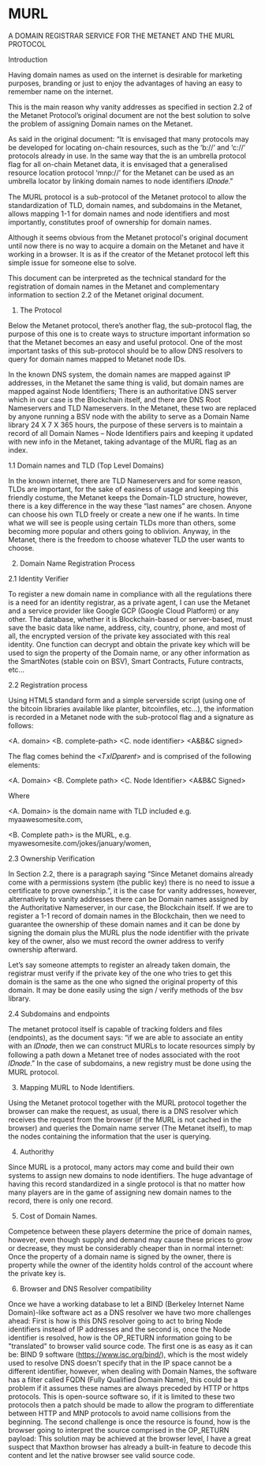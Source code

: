 # MURL
A DOMAIN REGISTRAR SERVICE FOR THE METANET AND THE MURL PROTOCOL 

Introduction 

Having domain names as used on the internet is desirable for marketing purposes, branding or just to enjoy the advantages of having an easy to remember name on the internet. 

This is the main reason why vanity addresses as specified in section 2.2 of the Metanet Protocol’s original document are not the best solution to solve the problem of assigning Domain names on the Metanet. 

As said in the original document: “It is envisaged that many protocols may be developed for locating on-chain resources, such as the ‘b://’ and ‘c://’ protocols already in use. In the same way that the is an umbrella protocol flag for all on-chain Metanet data, it is envisaged that a generalised resource location protocol ‘mnp://’ for the Metanet can be used as an umbrella locator by linking domain names to node identifiers 𝐼𝐷𝑛𝑜𝑑𝑒.” 

The MURL protocol is a sub-protocol of the Metanet protocol to allow the standardization of TLD, domain names, and subdomains in the Metanet, allows mapping 1-1 for domain names and node identifiers and most importantly, constitutes proof of ownership for domain names. 

Although it seems obvious from the Metanet protocol's original document until now there is no way to acquire a domain on the Metanet and have it working in a browser. It is as if the creator of the Metanet protocol left this simple issue for someone else to solve. 

This document can be interpreted as the technical standard for the registration of domain names in the Metanet and complementary information to section 2.2 of the Metanet original document. 

 

 1. The Protocol 

Below the Metanet protocol, there’s another flag, the sub-protocol flag, the purpose of this one is to create ways to structure important information so that the Metanet becomes an easy and useful protocol. One of the most important tasks of this sub-protocol should be to allow DNS resolvers to query for domain names mapped to Metanet node IDs. 

In the known DNS system, the domain names are mapped against IP addresses, in the Metanet the same thing is valid, but domain names are mapped against Node Identifiers; There is an authoritative DNS server which in our case is the Blockchain itself, and there are DNS Root Nameservers and TLD Nameservers. In the Metanet, these two are replaced by anyone running a BSV node with the ability to serve as a Domain Name library 24 X 7 X 365 hours, the purpose of these servers is to maintain a record of all Domain Names – Node Identifiers pairs and keeping it updated with new info in the Metanet, taking advantage of the MURL flag as an index. 

 

1.1 Domain names and TLD (Top Level Domains) 

In the known internet, there are TLD Nameservers and for some reason, TLDs are important, for the sake of easiness of usage and keeping this friendly costume, the Metanet keeps the Domain-TLD structure, however, there is a key difference in the way these “last names” are chosen. Anyone can choose his own TLD freely or create a new one if he wants.  In time what we will see is people using certain TLDs more than others, some becoming more popular and others going to oblivion. Anyway, in the Metanet, there is the freedom to choose whatever TLD the user wants to choose. 

2. Domain Name Registration Process 

2.1 Identity Verifier 

To register a new domain name in compliance with all the regulations there is a need for an identity registrar, as a private agent, I can use the Metanet and a service provider like Google GCP (Google Cloud Platform) or any other.  The database, whether it is Blockchain-based or server-based, must save the basic data like name, address, city, country, phone, and most of all, the encrypted version of the private key associated with this real identity.  One function can decrypt and obtain the private key which will be used to sign the property of the Domain name, or any other information as the SmartNotes (stable coin on BSV), Smart Contracts, Future contracts, etc... 

2.2 Registration process 

Using HTML5 standard form and a simple serverside script (using one of the bitcoin libraries available like planter, bitcoinfiles, etc...), the information is recorded in a Metanet node with the sub-protocol flag and a signature as follows: 

<Metanet Flag> <Pnode> <TxIDparent>  

<MURL flag> <A. domain> <B. complete-path> <C. node identifier> <A&B&C signed> <owner address> 

  

The <MURL> flag comes behind the <𝑇𝑥𝐼𝐷𝑝𝑎𝑟𝑒𝑛𝑡> and is comprised of the following elements: 

<MURL> <A. Domain> <B. Complete path> <C. Node Identifier> <A&B&C Signed> <Owner Address> 

Where 

<A. Domain> is the domain name with TLD included e.g. myaawesomesite.com, 

<B. Complete path> is the MURL, e.g. myawesomesite.com/jokes/january/women, 

  

2.3 Ownership Verification 

In Section 2.2, there is a paragraph saying “Since Metanet domains already come with a permissions system (the public key) there is no need to issue a certificate to prove ownership.”, it is the case for vanity addresses, however, alternatively to vanity addresses there can be Domain names assigned by the Authoritative Nameserver, in our case, the Blockchain itself. If we are to register a 1-1 record of domain names in the Blockchain, then we need to guarantee the ownership of these domain names and it can be done by signing the domain plus the MURL plus the node identifier with the private key of the owner, also we must record the owner address to verify ownership afterward. 

Let’s say someone attempts to register an already taken domain, the registrar must verify if the private key of the one who tries to get this domain is the same as the one who signed the original property of this domain.  It may be done easily using the sign / verify methods of the bsv library. 

2.4 Subdomains and endpoints 

The metanet protocol itself is capable of tracking folders and files (endpoints), as the document says: “if we are able to associate an entity with an 𝐼𝐷𝑛𝑜𝑑𝑒, then we can construct MURLs to locate resources simply by following a path down a Metanet tree of nodes associated with the root 𝐼𝐷𝑛𝑜𝑑𝑒.” In the case of subdomains, a new registry must be done using the MURL protocol. 

3. Mapping MURL to Node Identifiers. 

Using the Metanet protocol together with the MURL protocol together the browser can make the request, as usual, there is a DNS resolver which receives the request from the browser (if the MURL is not cached in the browser) and queries the Domain name server (The Metanet itself), to map the nodes containing the information that the user is querying. 

4. Authorithy 

Since MURL is a protocol, many actors may come and build their own systems to assign new domains to node identifiers. The huge advantage of having this record standardized in a single protocol is that no matter how many players are in the game of assigning new domain names to the record, there is only one record. 

5. Cost of Domain Names.  

Competence between these players determine the price of domain names, however, even though supply and demand may cause these prices to grow or decrease, they must be considerably cheaper than in normal internet: Once the property of a domain name is signed by the owner, there is property while the owner of the identity holds control of the account where the private key is. 

6. Browser and DNS Resolver compatibility  

Once we have a working database to let a BIND (Berkeley Internet Name Domain)-like software act as a DNS resolver we have two more challenges ahead: First is how is this DNS resolver going to act to bring Node identifiers instead of IP addresses and the second is, once the Node identifier is resolved, how is the OP_RETURN information going to be "translated" to browser valid source code. The first one is as easy as it can be: BIND 9 software (https://www.isc.org/bind/), which is the most widely used to resolve DNS doesn't specify that in the IP space cannot be a different identifier, however, when dealing with Domain Names, the software has a filter called FQDN (Fully Qualified Domain Name), this could be a problem if it assumes these names are always preceded by HTTP or https protocols. This is open-source software so, if it is limited to these two protocols then a patch should be made to allow the program to differentiate between HTTP and MNP protocols to avoid name collisions from the beginning.
The second challenge is once the resource is found, how is the browser going to interpret the source comprised in the OP_RETURN payload: This solution may be achieved at the browser level, I have a great suspect that Maxthon browser has already a built-in feature to decode this content and let the native browser see valid source code.
